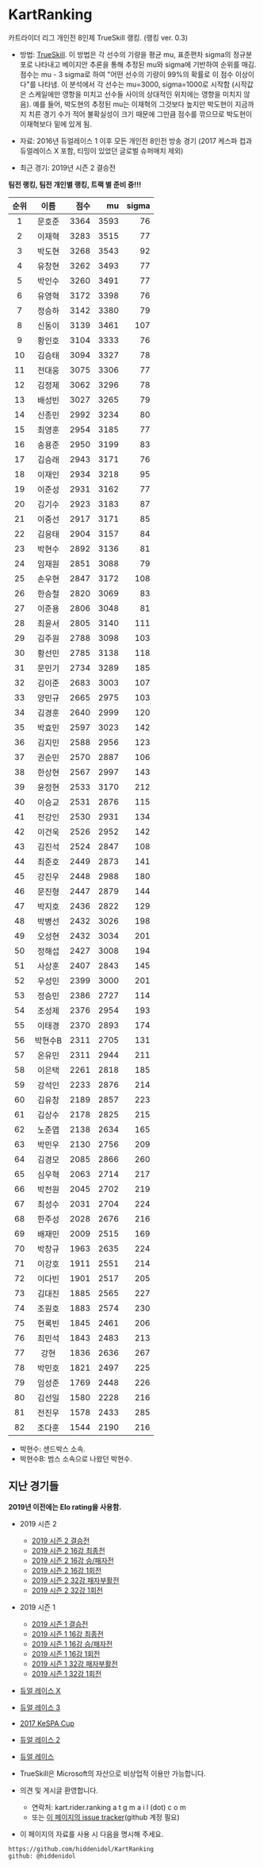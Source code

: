 # KartRanking

카트라이더 리그 개인전 8인제 TrueSkill 랭킹. (랭킹 ver. 0.3)


- 방법: [TrueSkill](https://trueskill.org/). 이 방법은 각 선수의 기량을 평균 mu, 표준편차 sigma의 정규분포로 나타내고 베이지안 추론을 통해 추정된 mu와 sigma에 기반하여 순위를 매김. 점수는 mu - 3 sigma로 하여 "어떤 선수의 기량이 99%의 확률로 이 점수 이상이다"를 나타냄. 이 분석에서 각 선수는 mu=3000, sigma=1000로 시작함 (시작값은 스케일에만 영항을 미치고 선수들 사이의 상대적인 위치에는 영향을 미치지 않음).
예를 들어, 박도현의 추정된 mu는 이재혁의 그것보다 높지만 박도현이 지금까지 치른 경기 수가 적어 불확실성이 크기 때문에 그만큼 점수를 깎으므로 박도현이 이재혁보다 밑에 있게 됨.

- 자료: 2016년 듀얼레이스 1 이후 모든 개인전 8인전 방송 경기 (2017 케스파 컵과 듀얼레이스 X 포함, 티밍이 있었던 글로벌 슈퍼매치 제외)

- 최근 경기: 2019년 시즌 2 결승전

__팀전 랭킹, 팀전 개인별 랭킹, 트랙 별  준비 중!!!__

| 순위 | 이름 | 점수 | mu | sigma |
|:---:|:---:|---:|---:|---:|
| 1 | 문호준 | 3364 | 3593 | 76 |
| 2 | 이재혁 | 3283 | 3515 | 77 |
| 3 | 박도현 | 3268 | 3543 | 92 |
| 4 | 유창현 | 3262 | 3493 | 77 |
| 5 | 박인수 | 3260 | 3491 | 77 |
| 6 | 유영혁 | 3172 | 3398 | 76 |
| 7 | 정승하 | 3142 | 3380 | 79 |
| 8 | 신동이 | 3139 | 3461 | 107 |
| 9 | 황인호 | 3104 | 3333 | 76 |
| 10 | 김승태 | 3094 | 3327 | 78 |
| 11 | 전대웅 | 3075 | 3306 | 77 |
| 12 | 김정제 | 3062 | 3296 | 78 |
| 13 | 배성빈 | 3027 | 3265 | 79 |
| 14 | 신종민 | 2992 | 3234 | 80 |
| 15 | 최영훈 | 2954 | 3185 | 77 |
| 16 | 송용준 | 2950 | 3199 | 83 |
| 17 | 김승래 | 2943 | 3171 | 76 |
| 18 | 이재인 | 2934 | 3218 | 95 |
| 19 | 이준성 | 2931 | 3162 | 77 |
| 20 | 김기수 | 2923 | 3183 | 87 |
| 21 | 이중선 | 2917 | 3171 | 85 |
| 22 | 김응태 | 2904 | 3157 | 84 |
| 23 | 박현수 | 2892 | 3136 | 81 |
| 24 | 임재원 | 2851 | 3088 | 79 |
| 25 | 손우현 | 2847 | 3172 | 108 |
| 26 | 한승철 | 2820 | 3069 | 83 |
| 27 | 이준용 | 2806 | 3048 | 81 |
| 28 | 최윤서 | 2805 | 3140 | 111 |
| 29 | 김주원 | 2788 | 3098 | 103 |
| 30 | 황선민 | 2785 | 3138 | 118 |
| 31 | 문민기 | 2734 | 3289 | 185 |
| 32 | 김이준 | 2683 | 3003 | 107 |
| 33 | 양민규 | 2665 | 2975 | 103 |
| 34 | 김경훈 | 2640 | 2999 | 120 |
| 35 | 박효민 | 2597 | 3023 | 142 |
| 36 | 김지민 | 2588 | 2956 | 123 |
| 37 | 권순민 | 2570 | 2887 | 106 |
| 38 | 한상현 | 2567 | 2997 | 143 |
| 39 | 윤정현 | 2533 | 3170 | 212 |
| 40 | 이승교 | 2531 | 2876 | 115 |
| 41 | 전강인 | 2530 | 2931 | 134 |
| 42 | 이건욱 | 2526 | 2952 | 142 |
| 43 | 김진석 | 2524 | 2847 | 108 |
| 44 | 최준호 | 2449 | 2873 | 141 |
| 45 | 강진우 | 2448 | 2988 | 180 |
| 46 | 문진형 | 2447 | 2879 | 144 |
| 47 | 박지호 | 2436 | 2822 | 129 |
| 48 | 박병선 | 2432 | 3026 | 198 |
| 49 | 오성현 | 2432 | 3034 | 201 |
| 50 | 정해섭 | 2427 | 3008 | 194 |
| 51 | 사상훈 | 2407 | 2843 | 145 |
| 52 | 우성민 | 2399 | 3000 | 201 |
| 53 | 정승민 | 2386 | 2727 | 114 |
| 54 | 조성제 | 2376 | 2954 | 193 |
| 55 | 이태경 | 2370 | 2893 | 174 |
| 56 | 박현수B | 2311 | 2705 | 131 |
| 57 | 온유민 | 2311 | 2944 | 211 |
| 58 | 이은택 | 2261 | 2818 | 185 |
| 59 | 강석인 | 2233 | 2876 | 214 |
| 60 | 김유창 | 2189 | 2857 | 223 |
| 61 | 김상수 | 2178 | 2825 | 215 |
| 62 | 노준엽 | 2138 | 2634 | 165 |
| 63 | 박민우 | 2130 | 2756 | 209 |
| 64 | 김경모 | 2085 | 2866 | 260 |
| 65 | 심우혁 | 2063 | 2714 | 217 |
| 66 | 박천원 | 2045 | 2702 | 219 |
| 67 | 최성수 | 2031 | 2704 | 224 |
| 68 | 한주성 | 2028 | 2676 | 216 |
| 69 | 배재민 | 2009 | 2515 | 169 |
| 70 | 박창규 | 1963 | 2635 | 224 |
| 71 | 이강호 | 1911 | 2551 | 214 |
| 72 | 이다빈 | 1901 | 2517 | 205 |
| 73 | 김대진 | 1885 | 2565 | 227 |
| 74 | 조원호 | 1883 | 2574 | 230 |
| 75 | 현록빈 | 1845 | 2461 | 206 |
| 76 | 최민석 | 1843 | 2483 | 213 |
| 77 | 강현 | 1836 | 2636 | 267 |
| 78 | 박민호 | 1821 | 2497 | 225 |
| 79 | 임성준 | 1769 | 2448 | 226 |
| 80 | 김선일 | 1580 | 2228 | 216 |
| 81 | 전진우 | 1578 | 2433 | 285 |
| 82 | 조다훈 | 1544 | 2190 | 216 |

* 박현수: 샌드박스 소속.
* 박현수B: 범스 소속으로 나왔던 박현수.

## 지난 경기들


__2019년 이전에는 Elo rating을 사용함.__

* 2019 시즌 2
  * [2019 시즌 2 결승전](./rounds/2019_2_6.md)
  * [2019 시즌 2 16강 최종전](./rounds/2019_2_5.md)
  * [2019 시즌 2 16강 승/패자전](./rounds/2019_2_4.md)
  * [2019 시즌 2 16강 1회전](./rounds/2019_2_3.md)
  * [2019 시즌 2 32강 패자부활전](./rounds/2019_2_2.md)
  * [2019 시즌 2 32강 1회전](./rounds/2019_2_1.md)
* 2019 시즌 1
  * [2019 시즌 1 결승전](./rounds/2019_1_6.md)
  * [2019 시즌 1 16강 최종전](./rounds/2019_1_5.md)
  * [2019 시즌 1 16강 승/패자전](./rounds/2019_1_4.md)
  * [2019 시즌 1 16강 1회전](./rounds/2019_1_3.md)
  * [2019 시즌 1 32강 패자부활전](./rounds/2019_1_2.md)
  * [2019 시즌 1 32강 1회전](./rounds/2019_1_1.md)
* [듀얼 레이스 X](./rounds/2018_2.md)
* [듀얼 레이스 3](./rounds/2018_1.md)
* [2017 KeSPA Cup](./rounds/2017_2.md)
* [듀얼 레이스 2](./rounds/2017_1.md)
* [듀얼 레이스](./rounds/2016_1.md)



* TrueSkill은 Microsoft의 자산으로 비상업적 이용만 가능합니다.

* 의견 및 게시글 환영합니다. 
    - 연락처: kart.rider.ranking a t  g m a i l (dot) c o m 
    - 또는 [이 페이지의 issue tracker](https://github.com/hiddenidol/KartRanking/issues)(github 계정 필요)
* 이 페이지의 자료를 사용 시 다음을 명시해 주세요.
```
https://github.com/hiddenidol/KartRanking
github: @hiddenidol
```
